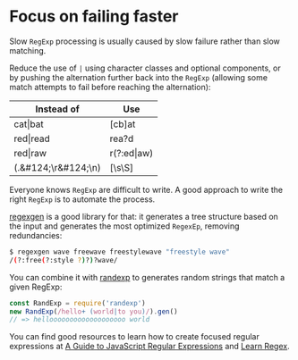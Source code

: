 # Focus on failing faster

Slow `RegExp` processing is usually caused by slow failure rather than slow matching.

Reduce the use of `|` using character classes and optional components, or by pushing the alternation further back into the `RegExp` (allowing some match attempts to fail before reaching the alternation):

| Instead of            | Use             |
|-----------------------|-----------------|
| cat&#124;bat          | [cb]at          |
| red&#124;read         | rea?d           |
| red&#124;raw          | r(?:ed&#124;aw) |
| (.\&#124;\r\&#124;\n) | [\s\S]          |

Everyone knows `RegExp` are difficult to write. A good approach to write the right `RegExp` is to automate the process.

[regexgen](https://github.com/devongovett/regexgen#regexgen) is a good library for that: it generates a tree structure based on the input and generates the most optimized `RegexEp`, removing redundancies:

```bash
$ regexgen wave freewave freestylewave "freestyle wave"
/(?:free(?:style ?)?)?wave/
```

You can combine it with [randexp](https://github.com/fent/randexp.js) to generates random strings that match a given RegExp:

```js
const RandExp = require('randexp')
new RandExp(/hello+ (world|to you)/).gen()
// => hellooooooooooooooooooo world
```

You can find good resources to learn how to create focused regular expressions at [A Guide to JavaScript Regular Expressions](https://flaviocopes.com/javascript-regular-expressions/) and [Learn Regex](https://github.com/zeeshanu/learn-regex).
